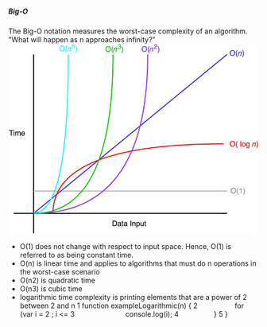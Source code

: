 ##### Big-O
The Big-O notation measures the worst-case complexity of an algorithm.
"What will happen as n approaches infinity?”
![Time Complexity]("../../../images/tc.jpg "TC")

- O(1) does not change with respect to input space. Hence, O(1) is referred to as being
constant time.
- O(n) is linear time and applies to algorithms that must do n operations in the
worst-case scenario 
- O(n2) is quadratic time
- O(n3) is cubic time
- logarithmic time complexity is printing elements that are a power of 2 between 2 and n
        1 function exampleLogarithmic(n) {
        2                   for (var i = 2 ; i <=
        3                          console.log(i);
        4                  }
        5 }